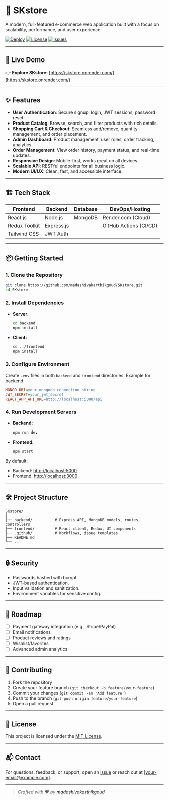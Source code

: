 # 🛒 SKstore

A modern, full-featured e-commerce web application built with a focus on scalability, performance, and user experience.

[![Deploy](https://img.shields.io/badge/Deployed-Live-green?style=flat-square&logo=render)](https://skstore.onrender.com/)
[![License](https://img.shields.io/github/license/madashivakarthikgoud/SKstore?style=flat-square)](LICENSE)
[![Issues](https://img.shields.io/github/issues/madashivakarthikgoud/SKstore?style=flat-square)](https://github.com/madashivakarthikgoud/SKstore/issues)

---

## 🚀 Live Demo

👉 **Explore SKstore:** [https://skstore.onrender.com/](https://skstore.onrender.com/)

---

## ✨ Features

- **User Authentication**: Secure signup, login, JWT sessions, password reset.
- **Product Catalog**: Browse, search, and filter products with rich details.
- **Shopping Cart & Checkout**: Seamless add/remove, quantity management, and order placement.
- **Admin Dashboard**: Product management, user roles, order tracking, analytics.
- **Order Management**: View order history, payment status, and real-time updates.
- **Responsive Design**: Mobile-first, works great on all devices.
- **Scalable API**: RESTful endpoints for all business logic.
- **Modern UI/UX**: Clean, fast, and accessible interface.

---

## 🏗️ Tech Stack

| Frontend      | Backend       | Database   | DevOps/Hosting        |
| ------------- | -------------| ---------- | --------------------- |
| React.js      | Node.js      | MongoDB    | Render.com (Cloud)    |
| Redux Toolkit | Express.js   |            | GitHub Actions (CI/CD)|
| Tailwind CSS  | JWT Auth     |            |                       |

---

## 📦 Getting Started

### 1. Clone the Repository

```bash
git clone https://github.com/madashivakarthikgoud/SKstore.git
cd SKstore
```

### 2. Install Dependencies

- **Server:**
  ```bash
  cd backend
  npm install
  ```

- **Client:**
  ```bash
  cd ../frontend
  npm install
  ```

### 3. Configure Environment

Create `.env` files in both `backend` and `frontend` directories. Example for backend:

```ini
MONGO_URI=your_mongodb_connection_string
JWT_SECRET=your_jwt_secret
REACT_APP_API_URL=http://localhost:5000/api
```

### 4. Run Development Servers

- **Backend:**
  ```bash
  npm run dev
  ```

- **Frontend:**
  ```bash
  npm start
  ```

By default:
- Backend: [http://localhost:5000](http://localhost:5000)
- Frontend: [http://localhost:3000](http://localhost:3000)

---

## 🛠️ Project Structure

```
SKstore/
│
├── backend/          # Express API, MongoDB models, routes, controllers
├── frontend/         # React client, Redux, UI components
├── .github/          # Workflows, issue templates
├── README.md
└── ... 
```

---

## 🔒 Security

- Passwords hashed with bcrypt.
- JWT-based authentication.
- Input validation and sanitization.
- Environment variables for sensitive config.

---

## 🚧 Roadmap

- [ ] Payment gateway integration (e.g., Stripe/PayPal)
- [ ] Email notifications
- [ ] Product reviews and ratings
- [ ] Wishlist/favorites
- [ ] Advanced admin analytics

---

## 🤝 Contributing

1. Fork the repository
2. Create your feature branch (`git checkout -b feature/your-feature`)
3. Commit your changes (`git commit -am 'Add feature'`)
4. Push to the branch (`git push origin feature/your-feature`)
5. Open a pull request

---

## 📝 License

This project is licensed under the [MIT License](LICENSE).

---

## 📬 Contact

For questions, feedback, or support, open an [issue](https://github.com/madashivakarthikgoud/SKstore/issues) or reach out at [your-email@example.com].

---

> _Crafted with ❤️ by [madashivakarthikgoud](https://github.com/madashivakarthikgoud)_
